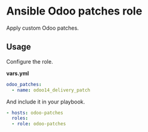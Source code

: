 # Ansible Odoo patches role

Apply custom Odoo patches.

## Usage

Configure the role.

**vars.yml**

```yml
odoo_patches:
  - name: odoo14_delivery_patch
```

And include it in your playbook.

```yml
- hosts: odoo-patches
  roles:
  - role: odoo-patches
```
